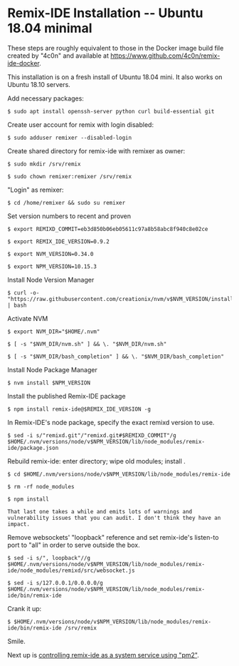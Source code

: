 # Remix-IDE Installation -- Ubuntu 18.04 minimal

These steps are roughly equivalent to those in the Docker image build file created by "4c0n" and available at https://www.github.com/4c0n/remix-ide-docker. 

This installation is on a fresh install of Ubuntu 18.04 mini. It also works on Ubuntu 18.10 servers.

Add necessary packages:

	$ sudo apt install openssh-server python curl build-essential git

Create user account for remix with login disabled:

	$ sudo adduser remixer --disabled-login

Create shared directory for remix-ide with remixer as owner:

	$ sudo mkdir /srv/remix 

	$ sudo chown remixer:remixer /srv/remix

"Login" as remixer:

	$ cd /home/remixer && sudo su remixer

Set version numbers to recent and proven

	$ export REMIXD_COMMIT=eb3d850b06eb05611c97a8b58abc8f940c8e02ce

	$ export REMIX_IDE_VERSION=0.9.2

	$ export NVM_VERSION=0.34.0

	$ export NPM_VERSION=10.15.3

Install Node Version Manager

	$ curl -o- "https://raw.githubusercontent.com/creationix/nvm/v$NVM_VERSION/install.sh" | bash

Activate NVM

	$ export NVM_DIR="$HOME/.nvm"
	
	$ [ -s "$NVM_DIR/nvm.sh" ] && \. "$NVM_DIR/nvm.sh" 
	
	$ [ -s "$NVM_DIR/bash_completion" ] && \. "$NVM_DIR/bash_completion" 

Install Node Package Manager

	$ nvm install $NPM_VERSION 

Install the published Remix-IDE package

	$ npm install remix-ide@$REMIX_IDE_VERSION -g 

In Remix-IDE's node package, specify the exact remixd version to use.

	$ sed -i s/"remixd.git"/"remixd.git#$REMIXD_COMMIT"/g $HOME/.nvm/versions/node/v$NPM_VERSION/lib/node_modules/remix-ide/package.json 

Rebuild remix-ide: enter directory; wipe old modules; install .

	$ cd $HOME/.nvm/versions/node/v$NPM_VERSION/lib/node_modules/remix-ide 

	$ rm -rf node_modules 

	$ npm install

	That last one takes a while and emits lots of warnings and vulnerability issues that you can audit. I don't think they have an impact.

Remove websockets' "loopback" reference and set remix-ide's listen-to port to "all" in order to serve outside the box.

	$ sed -i s/", loopback"//g $HOME/.nvm/versions/node/v$NPM_VERSION/lib/node_modules/remix-ide/node_modules/remixd/src/websocket.js

	$ sed -i s/127.0.0.1/0.0.0.0/g $HOME/.nvm/versions/node/v$NPM_VERSION/lib/node_modules/remix-ide/bin/remix-ide

Crank it up:

	$ $HOME/.nvm/versions/node/v$NPM_VERSION/lib/node_modules/remix-ide/bin/remix-ide /srv/remix

Smile.

Next up is [controlling remix-ide as a system service using "pm2"](./remix-ide-installation-pm2-startup-service.md).

